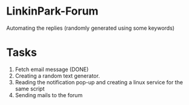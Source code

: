 # LinkinPark-Forum
Automating the replies (randomly generated using some keywords)

# Tasks
1. Fetch email message (DONE)
2. Creating a random text generator.
3. Reading the notification pop-up and creating a linux service for the same script
4. Sending mails to the forum

